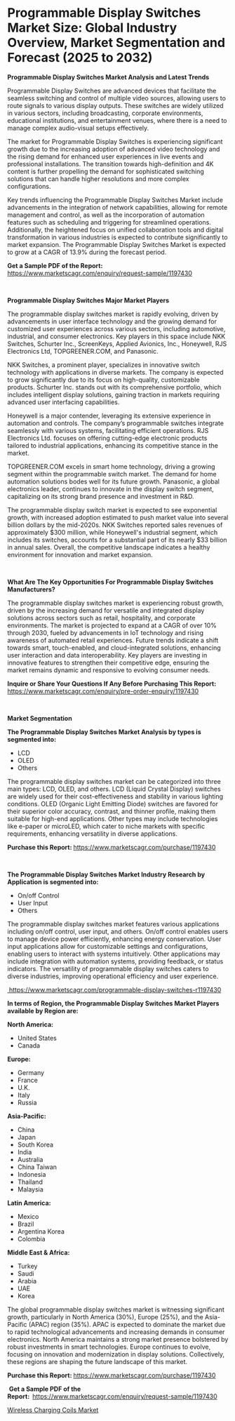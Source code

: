<p><h1>Programmable Display Switches Market Size: Global Industry Overview, Market Segmentation and Forecast (2025 to 2032)</h1></p><p><strong>Programmable Display Switches Market Analysis and Latest Trends</strong></p>
<p><p>Programmable Display Switches are advanced devices that facilitate the seamless switching and control of multiple video sources, allowing users to route signals to various display outputs. These switches are widely utilized in various sectors, including broadcasting, corporate environments, educational institutions, and entertainment venues, where there is a need to manage complex audio-visual setups effectively. </p><p>The market for Programmable Display Switches is experiencing significant growth due to the increasing adoption of advanced video technology and the rising demand for enhanced user experiences in live events and professional installations. The transition towards high-definition and 4K content is further propelling the demand for sophisticated switching solutions that can handle higher resolutions and more complex configurations.</p><p>Key trends influencing the Programmable Display Switches Market include advancements in the integration of network capabilities, allowing for remote management and control, as well as the incorporation of automation features such as scheduling and triggering for streamlined operations. Additionally, the heightened focus on unified collaboration tools and digital transformation in various industries is expected to contribute significantly to market expansion. The Programmable Display Switches Market is expected to grow at a CAGR of 13.9% during the forecast period.</p></p>
<p><strong>Get a Sample PDF of the Report:&nbsp;</strong> <a href="https://www.marketscagr.com/enquiry/request-sample/1197430?utm_campaign=2998&utm_medium=2&utm_source=Github&utm_content=ia&utm_term=06042025&utm_id=programmable-display-switches">https://www.marketscagr.com/enquiry/request-sample/1197430</a></p>
<p>&nbsp;</p>
<p><strong>Programmable Display Switches Major Market Players</strong></p>
<p><p>The programmable display switches market is rapidly evolving, driven by advancements in user interface technology and the growing demand for customized user experiences across various sectors, including automotive, industrial, and consumer electronics. Key players in this space include NKK Switches, Schurter Inc., ScreenKeys, Applied Avionics, Inc., Honeywell, RJS Electronics Ltd, TOPGREENER.COM, and Panasonic.</p><p>NKK Switches, a prominent player, specializes in innovative switch technology with applications in diverse markets. The company is expected to grow significantly due to its focus on high-quality, customizable products. Schurter Inc. stands out with its comprehensive portfolio, which includes intelligent display solutions, gaining traction in markets requiring advanced user interfacing capabilities.</p><p>Honeywell is a major contender, leveraging its extensive experience in automation and controls. The company’s programmable switches integrate seamlessly with various systems, facilitating efficient operations. RJS Electronics Ltd. focuses on offering cutting-edge electronic products tailored to industrial applications, enhancing its competitive stance in the market.</p><p>TOPGREENER.COM excels in smart home technology, driving a growing segment within the programmable switch market. The demand for home automation solutions bodes well for its future growth. Panasonic, a global electronics leader, continues to innovate in the display switch segment, capitalizing on its strong brand presence and investment in R&D.</p><p>The programmable display switch market is expected to see exponential growth, with increased adoption estimated to push market value into several billion dollars by the mid-2020s. NKK Switches reported sales revenues of approximately $300 million, while Honeywell's industrial segment, which includes its switches, accounts for a substantial part of its nearly $33 billion in annual sales. Overall, the competitive landscape indicates a healthy environment for innovation and market expansion.</p></p>
<p>&nbsp;</p>
<p><strong>What Are The Key Opportunities For Programmable Display Switches Manufacturers?</strong></p>
<p><p>The programmable display switches market is experiencing robust growth, driven by the increasing demand for versatile and integrated display solutions across sectors such as retail, hospitality, and corporate environments. The market is projected to expand at a CAGR of over 10% through 2030, fueled by advancements in IoT technology and rising awareness of automated retail experiences. Future trends indicate a shift towards smart, touch-enabled, and cloud-integrated solutions, enhancing user interaction and data interoperability. Key players are investing in innovative features to strengthen their competitive edge, ensuring the market remains dynamic and responsive to evolving consumer needs.</p></p>
<p><strong>Inquire or Share Your Questions If Any Before Purchasing This Report:</strong> <a href="https://www.marketscagr.com/enquiry/pre-order-enquiry/1197430?utm_campaign=2998&utm_medium=2&utm_source=Github&utm_content=ia&utm_term=06042025&utm_id=programmable-display-switches">https://www.marketscagr.com/enquiry/pre-order-enquiry/1197430</a></p>
<p>&nbsp;</p>
<p><strong>Market Segmentation</strong></p>
<p><strong>The Programmable Display Switches Market Analysis by types is segmented into:</strong></p>
<p><ul><li>LCD</li><li>OLED</li><li>Others</li></ul></p>
<p><p>The programmable display switches market can be categorized into three main types: LCD, OLED, and others. LCD (Liquid Crystal Display) switches are widely used for their cost-effectiveness and stability in various lighting conditions. OLED (Organic Light Emitting Diode) switches are favored for their superior color accuracy, contrast, and thinner profile, making them suitable for high-end applications. Other types may include technologies like e-paper or microLED, which cater to niche markets with specific requirements, enhancing versatility in diverse applications.</p></p>
<p><strong>Purchase this Report:&nbsp;</strong><a href="https://www.marketscagr.com/purchase/1197430?utm_campaign=2998&utm_medium=2&utm_source=Github&utm_content=ia&utm_term=06042025&utm_id=programmable-display-switches">https://www.marketscagr.com/purchase/1197430</a></p>
<p>&nbsp;</p>
<p><strong>The Programmable Display Switches Market Industry Research by Application is segmented into:</strong></p>
<p><ul><li>On/off Control</li><li>User Input</li><li>Others</li></ul></p>
<p><p>The programmable display switches market features various applications including on/off control, user input, and others. On/off control enables users to manage device power efficiently, enhancing energy conservation. User input applications allow for customizable settings and configurations, enabling users to interact with systems intuitively. Other applications may include integration with automation systems, providing feedback, or status indicators. The versatility of programmable display switches caters to diverse industries, improving operational efficiency and user experience.</p></p>
<p><a href="https://www.marketscagr.com/programmable-display-switches-r1197430?utm_campaign=2998&utm_medium=2&utm_source=Github&utm_content=ia&utm_term=06042025&utm_id=programmable-display-switches">&nbsp;https://www.marketscagr.com/programmable-display-switches-r1197430</a></p>
<p><strong>In terms of Region, the Programmable Display Switches Market Players available by Region are:</strong></p>
<p>
    <p> <strong> North America: </strong>
        <ul>
            <li>United States</li>
            <li>Canada</li>
        </ul>
        </p> 
    <p> <strong> Europe: </strong>
        <ul>
            <li>Germany</li>
            <li>France</li>
            <li>U.K.</li>
            <li>Italy</li>
            <li>Russia</li>
        </ul>
        </p> 
    <p> <strong> Asia-Pacific: </strong>
        <ul>
            <li>China</li>
            <li>Japan</li>
            <li>South Korea</li>
            <li>India</li>
            <li>Australia</li>
            <li>China Taiwan</li>
            <li>Indonesia</li>
            <li>Thailand</li>
            <li>Malaysia</li>
        </ul>
        </p> 
    <p> <strong> Latin America: </strong>
        <ul>
            <li>Mexico</li>
            <li>Brazil</li>
            <li>Argentina Korea</li>
            <li>Colombia</li>
        </ul>
        </p> 
    <p> <strong> Middle East & Africa: </strong>
        <ul>
            <li>Turkey</li>
            <li>Saudi</li>
            <li>Arabia</li>
            <li>UAE</li>
            <li>Korea</li>
        </ul>
    </p>
    </p>
<p><p>The global programmable display switches market is witnessing significant growth, particularly in North America (30%), Europe (25%), and the Asia-Pacific (APAC) region (35%). APAC is expected to dominate the market due to rapid technological advancements and increasing demands in consumer electronics. North America maintains a strong market presence bolstered by robust investments in smart technologies. Europe continues to evolve, focusing on innovation and modernization in display solutions. Collectively, these regions are shaping the future landscape of this market.</p></p>
<p><strong>Purchase this Report: </strong><a href="https://www.marketscagr.com/purchase/1197430?utm_campaign=2998&utm_medium=2&utm_source=Github&utm_content=ia&utm_term=06042025&utm_id=programmable-display-switches">https://www.marketscagr.com/purchase/1197430</a></p>
<p>&nbsp;<strong>Get a Sample PDF of the Report:&nbsp;&nbsp;</strong><a href="https://www.marketscagr.com/enquiry/request-sample/1197430?utm_campaign=2998&utm_medium=2&utm_source=Github&utm_content=ia&utm_term=06042025&utm_id=programmable-display-switches">https://www.marketscagr.com/enquiry/request-sample/1197430</a></p>
<p><strong></strong></p>
<p><p><a href="https://github.com/verikaahova/Market-Research-Report-List-1/blob/main/wireless-charging-coils-market.md?utm_campaign=2998&utm_medium=2&utm_source=Github&utm_content=ia&utm_term=06042025&utm_id=programmable-display-switches">Wireless Charging Coils Market</a></p></p>